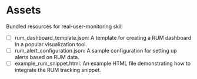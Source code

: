 # Assets

Bundled resources for real-user-monitoring skill

- [ ] rum_dashboard_template.json: A template for creating a RUM dashboard in a popular visualization tool.
- [ ] rum_alert_configuration.json: A sample configuration for setting up alerts based on RUM data.
- [ ] example_rum_snippet.html: An example HTML file demonstrating how to integrate the RUM tracking snippet.

